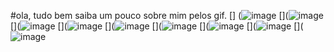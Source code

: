 #ola, tudo bem
saiba um pouco sobre mim pelos gif.
[] (![image](https://github.com/andreiwidy/souza/assets/132716320/6e70cef6-dcca-4b5a-a661-fe86a1aedc89)
[](![image](https://github.com/andreiwidy/souza/assets/132716320/141625fd-d210-4db6-b0f5-2cf445f52284)
[](![image](https://github.com/andreiwidy/souza/assets/132716320/a36c621d-21cc-4d58-bf14-592dc8ec0d60)
[](![image](https://github.com/andreiwidy/souza/assets/132716320/c66ebcac-6413-4ce5-b45d-765b0803eddf)
[](![image](https://github.com/andreiwidy/souza/assets/132716320/4392e444-c3ec-473b-81b0-ede7badb1847)
[](![image](https://github.com/andreiwidy/souza/assets/132716320/8e02947b-9303-486b-bbac-8be60fe8f78a)
[](![image](https://github.com/andreiwidy/souza/assets/132716320/111aed4d-9136-4e21-a4ea-61411c31b529)
[](![image](https://github.com/andreiwidy/souza/assets/132716320/5adbe6d7-bf2a-427a-81f7-74992cd3f771)
[](![image](https://github.com/andreiwidy/souza/assets/132716320/80382f93-39f8-42c2-8100-ff6641ff761a)
